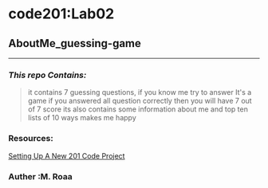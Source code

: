 # code201:Lab02 
## AboutMe_guessing-game
<hr></hr>

### *This repo Contains:*
>it contains 7 guessing questions, if you know me try to answer It's a game
>if you answered all question correctly then you will have 7 out of 7 score
>its also contains some information about me
>and top ten lists of 10 ways makes me happy

### Resources:
[Setting Up A New 201 Code Project](https://codefellows.github.io/code-201-guide/curriculum/class-02/project_setup)

### Auther :M. Roaa 


